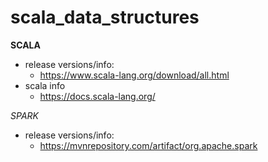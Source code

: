 # scala_data_structures


**SCALA**
- release versions/info:
    - https://www.scala-lang.org/download/all.html
-  scala info
    - https://docs.scala-lang.org/

*SPARK*

- release versions/info:
    - https://mvnrepository.com/artifact/org.apache.spark

